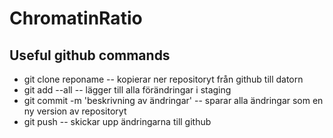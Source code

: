 # ChromatinRatio

## Useful github commands
- git clone reponame 	-- kopierar ner repositoryt från github till datorn
- git add --all 		-- lägger till alla förändringar i staging
- git commit -m 'beskrivning av ändringar' 	-- sparar alla ändringar som en ny version av repositoryt
- git push 	-- skickar upp ändringarna till github

